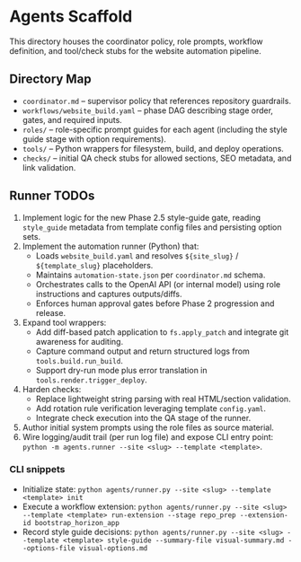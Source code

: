 # Agents Scaffold

This directory houses the coordinator policy, role prompts, workflow definition, and tool/check stubs for the website automation pipeline.

## Directory Map
- `coordinator.md` – supervisor policy that references repository guardrails.
- `workflows/website_build.yaml` – phase DAG describing stage order, gates, and required inputs.
- `roles/` – role-specific prompt guides for each agent (including the style guide stage with option requirements).
- `tools/` – Python wrappers for filesystem, build, and deploy operations.
- `checks/` – initial QA check stubs for allowed sections, SEO metadata, and link validation.

## Runner TODOs
1. Implement logic for the new Phase 2.5 style-guide gate, reading `style_guide` metadata from template config files and persisting option sets.
2. Implement the automation runner (Python) that:
   - Loads `website_build.yaml` and resolves `${site_slug}` / `${template_slug}` placeholders.
   - Maintains `automation-state.json` per `coordinator.md` schema.
   - Orchestrates calls to the OpenAI API (or internal model) using role instructions and captures outputs/diffs.
   - Enforces human approval gates before Phase 2 progression and release.
3. Expand tool wrappers:
   - Add diff-based patch application to `fs.apply_patch` and integrate git awareness for auditing.
   - Capture command output and return structured logs from `tools.build.run_build`.
   - Support dry-run mode plus error translation in `tools.render.trigger_deploy`.
4. Harden checks:
   - Replace lightweight string parsing with real HTML/section validation.
   - Add rotation rule verification leveraging template `config.yaml`.
   - Integrate check execution into the QA stage of the runner.
5. Author initial system prompts using the role files as source material.
6. Wire logging/audit trail (per run log file) and expose CLI entry point: `python -m agents.runner --site <slug> --template <template>`.


### CLI snippets
- Initialize state: `python agents/runner.py --site <slug> --template <template> init`
- Execute a workflow extension: `python agents/runner.py --site <slug> --template <template> run-extension --stage repo_prep --extension-id bootstrap_horizon_app`
- Record style guide decisions: `python agents/runner.py --site <slug> --template <template> style-guide --summary-file visual-summary.md --options-file visual-options.md`
